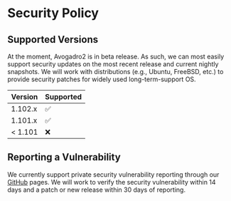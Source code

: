 # Security Policy

## Supported Versions

At the moment, Avogadro2 is in beta release. As such, we can most easily support
security updates on the most recent release and current nightly snapshots.
We will work with distributions (e.g., Ubuntu, FreeBSD, etc.) to provide security
patches for widely used long-term-support OS.

| Version | Supported          |
| ------- | ------------------ |
| 1.102.x | :white_check_mark: |
| 1.101.x | :white_check_mark: |
| < 1.101 | :x:                |

## Reporting a Vulnerability

We currently support private security vulnerability reporting through our
[GitHub](https://docs.github.com/en/code-security/security-advisories/guidance-on-reporting-and-writing/privately-reporting-a-security-vulnerability)
pages. We will work to verify the security vulnerability within 14 days
and a patch or new release within 30 days of reporting.
